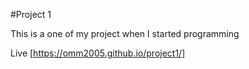 #Project 1 

This is a one of my project when I started programming

Live [https://omm2005.github.io/project1/]

